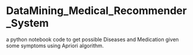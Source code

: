 # DataMining_Medical_Recommender_System
 a python notebook code to get possible Diseases and Medication given some symptoms using Apriori algorithm.
